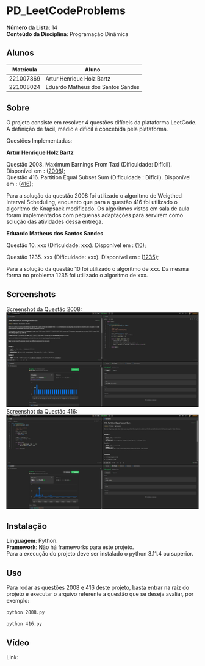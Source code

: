 # PD_LeetCodeProblems

**Número da Lista**: 14<br>
**Conteúdo da Disciplina**: Programação Dinâmica<br>

## Alunos
|Matrícula | Aluno |
| -- | -- |
| 221007869  |  Artur Henrique Holz Bartz |
| 221008024  |  Eduardo Matheus dos Santos Sandes |

## Sobre 
O projeto consiste em resolver 4 questões difíceis da plataforma LeetCode. A definição de fácil, médio e difícil é concebida pela plataforma.

Questões Implementadas:

**Artur Henrique Holz Bartz**

Questão 2008. Maximum Earnings From Taxi (Dificuldade: Difícil). Disponível em : ([2008](https://leetcode.com/problems/maximum-earnings-from-taxi/description/));<br>
Questão 416. Partition Equal Subset Sum (Dificuldade : Difícil). Disponível em : ([416](https://leetcode.com/problems/partition-equal-subset-sum/description/));<br>

Para a solução da questão 2008 foi utilizado o algoritmo de Weigthed Interval Scheduling, enquanto que para a questão 416 foi utilizado o algoritmo de Knapsack modificado. Os algoritmos vistos em sala de aula foram implementados com pequenas adaptações para servirem como solução das atividades dessa entrega.

**Eduardo Matheus dos Santos Sandes**

Questão 10. xxx (Dificuldade: xxx). Disponível em : ([10]());<br>

Questão 1235. xxx (Dificuldade: xxx). Disponível em : ([1235]());<br>

Para a solução da questão 10 foi utilizado o algoritmo de xxx. Da mesma forma no problema 1235 foi utilizado o algoritmo de xxx.


## Screenshots
Screenshot da Questão 2008:<br>
![Screenshot Questão 2008](assets/2008image.jpeg)
Screenshot da Questão 416:<br>
![Screenshot Questão 416](assets/416image.jpeg)

## Instalação 
**Linguagem**: Python.<br>
**Framework**: Não há frameworks para este projeto.<br>
Para a execução do projeto deve ser instalado o python 3.11.4 ou superior.

## Uso 
Para rodar as questões 2008 e 416 deste projeto, basta entrar na raiz do projeto e executar o arquivo referente a questão que se deseja avaliar, por exemplo:
```
python 2008.py
```
```
python 416.py
```

## Vídeo
Link: 
